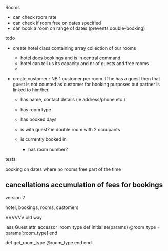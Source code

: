 
Rooms

- can check room rate
- can check if room free on dates specified
- can book a room on range of dates (prevents double-booking)


todo

- create hotel class containing array collection of our rooms
    - hotel does bookings and is in central command
    - hotel can tell us its capacity and nr of guests and free rooms
    - 

- create customer : 
    NB 1 customer per room. If he has a guest then that guest is not counted as customer for booking purposes but partner is linked to him/her.
    - has name, contact details (ie address/phone etc.)
    - has room type
    - has booked days
    - is with guest?  ie double room with 2 occupants

    - is currently booked in
      - has room number?


tests:

booking on dates where no rooms free part of the time

cancellations
accumulation of fees for bookings
-------

version 2

hotel, bookings, rooms, customers

















VVVVVV
old way

lass Guest
  attr_accessor :room_type
  def initialize(params)
    @room_type = params[:room_type]
  end

  def get_room_type
    @room_type
  end
end

